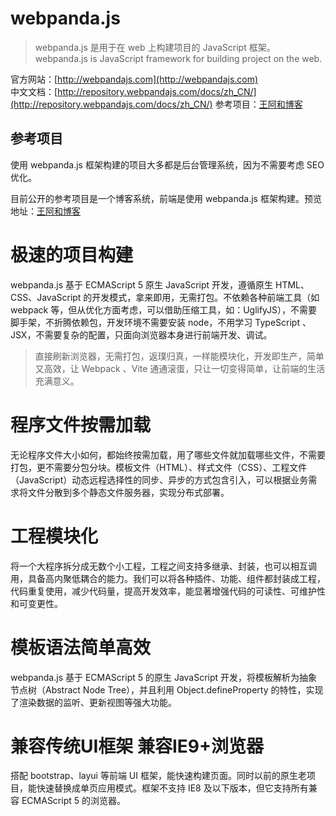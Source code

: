 # webpanda.js

> webpanda.js 是用于在 web 上构建项目的 JavaScript 框架。  
> webpanda.js is JavaScript framework for building project on the web.

官方网站：[http://webpandajs.com](http://webpandajs.com)  
中文文档：[http://repository.webpandajs.com/docs/zh_CN/](http://repository.webpandajs.com/docs/zh_CN/)
参考项目：[王阿和博客](http://xn--9krr1as9mqx0afp2b.xn--b6qp9e.xn--io0a7i/)  

## 参考项目

使用 webpanda.js 框架构建的项目大多都是后台管理系统，因为不需要考虑 SEO 优化。

目前公开的参考项目是一个博客系统，前端是使用 webpanda.js 框架构建。预览地址：[王阿和博客](http://xn--9krr1as9mqx0afp2b.xn--b6qp9e.xn--io0a7i/) 


# 极速的项目构建

webpanda.js 基于 ECMAScript 5 原生 JavaScript 开发，遵循原生 HTML、CSS、JavaScript 的开发模式，拿来即用，无需打包。不依赖各种前端工具（如 webpack 等，但从优化方面考虑，可以借助压缩工具，如：UglifyJS），不需要脚手架，不折腾依赖包，开发环境不需要安装 node，不用学习 TypeScript 、JSX，不需要复杂的配置，只面向浏览器本身进行前端开发、调试。

> 直接刷新浏览器，无需打包，返璞归真，一样能模块化，开发即生产，简单又高效，让 Webpack 、Vite 通通滚蛋，只让一切变得简单，让前端的生活充满意义。



# 程序文件按需加载

无论程序文件大小如何，都始终按需加载，用了哪些文件就加载哪些文件，不需要打包，更不需要分包分块。模板文件（HTML）、样式文件（CSS）、工程文件 （JavaScript）动态远程选择性的同步、异步的方式包含引入，可以根据业务需求将文件分散到多个静态文件服务器，实现分布式部署。


# 工程模块化

将一个大程序拆分成无数个小工程，工程之间支持多继承、封装，也可以相互调用，具备高内聚低耦合的能力。我们可以将各种插件、功能、组件都封装成工程，代码重复使用，减少代码量，提高开发效率，能显著增强代码的可读性、可维护性和可变更性。


# 模板语法简单高效

webpanda.js 基于 ECMAScript 5 的原生 JavaScript 开发，将模板解析为抽象节点树（Abstract Node Tree），并且利用 Object.defineProperty 的特性，实现了渲染数据的监听、更新视图等强大功能。


# 兼容传统UI框架 兼容IE9+浏览器

搭配 bootstrap、layui 等前端 UI 框架，能快速构建页面。同时以前的原生老项目，能快速替换成单页应用模式。框架不支持 IE8 及以下版本，但它支持所有兼容 ECMAScript 5 的浏览器。

